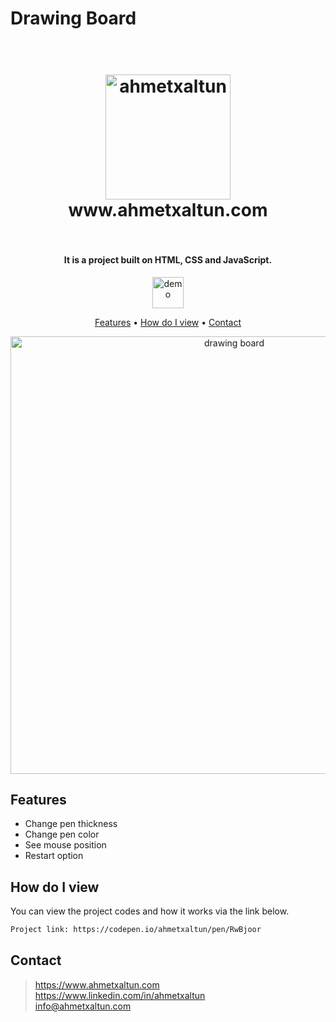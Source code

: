 # Drawing Board

<h1 align="center">
  <br>
  <a href="https://www.ahmetxaltun.com"><img src="https://assets.codepen.io/7681170/internal/avatars/users/default.png?fit=crop&format=auto&height=512&version=1662923139&width=512" alt="ahmetxaltun" width="200"></a>
  <br>
  www.ahmetxaltun.com
  <br><br>
</h1>

<h4 align="center">It is a project built on HTML, CSS and JavaScript.</h4>

<p align="center">
  <a href="https://codepen.io/ahmetxaltun/pen/RwBjoor">
    <img src="https://encrypted-tbn0.gstatic.com/images?q=tbn:ANd9GcS2d0gRPHgehn4hXhWarTvBh0wpS1_Jnl60FobJ9WkBSPOiqaeXU_8013mWVUJa4L_LfVo&usqp=CAU" alt="demo" width="50">
  </a>
</p>

<p align="center">
  <a href="#features">Features</a> •
  <a href="#how-do-i-view">How do I view</a> •
  <a href="#contact">Contact</a>
</p>

<p align="center">
  <a href="https://codepen.io/ahmetxaltun/pen/RwBjoor" target="_blank">
    <img src="https://i.hizliresim.com/5g2nrd2.gif" alt="drawing board" width="700" />
  </a>
</p>

## Features

- Change pen thickness
- Change pen color
- See mouse position
- Restart option

## How do I view

You can view the project codes and how it works via the link below.

```bash
Project link: https://codepen.io/ahmetxaltun/pen/RwBjoor

```

## Contact

> https://www.ahmetxaltun.com </br>
> https://www.linkedin.com/in/ahmetxaltun </br>
> info@ahmetxaltun.com
